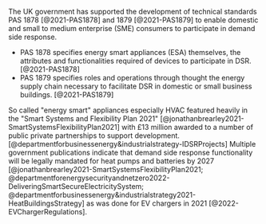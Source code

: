 
The UK government has supported the development of technical standards PAS 1878 [@2021-PAS1878] and 1879 [@2021-PAS1879] to enable domestic and small to medium enterprise (SME) consumers to participate in demand side response. 

- PAS 1878 specifies energy smart appliances (ESA) themselves, the attributes and functionalities required of devices to participate in DSR. [@2021-PAS1878]
- PAS 1879 specifies roles and operations through thought the energy supply chain necessary to facilitate DSR in domestic or small business buildings. [@2021-PAS1879]

So called "energy smart" appliances especially HVAC featured heavily in the "Smart Systems and Flexibility Plan 2021" [@jonathanbrearley2021-SmartSystemsFlexibilityPlan2021] with £13 million awarded to a number of public private partnerships to support development. [@departmentforbusinessenergy&industrialstrategy-IDSRProjects] Multiple government publications indicate that demand side response functionality will be legally mandated for heat pumps and batteries by 2027 [@jonathanbrearley2021-SmartSystemsFlexibilityPlan2021; @departmentforenergysecurityandnetzero2022-DeliveringSmartSecureElectricitySystem; @departmentforbusinessenergy&industrialstrategy2021-HeatBuildingsStrategy] as was done for EV chargers in 2021 [@2022-EVChargerRegulations].
